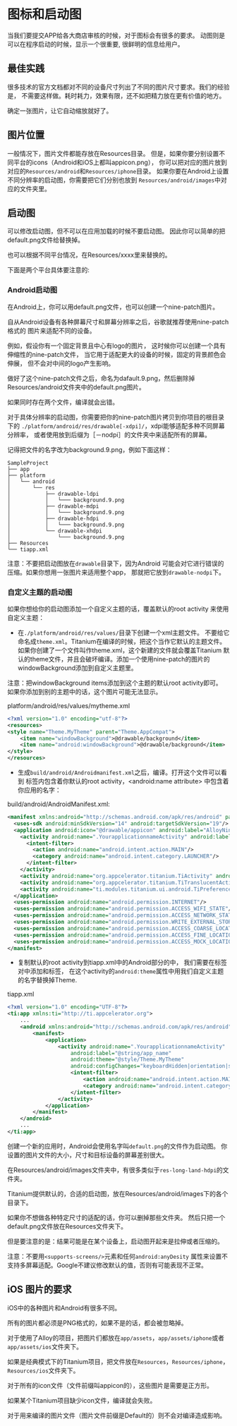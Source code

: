 # 图标和启动图

当我们要提交APP给各大商店审核的时候，对于图标会有很多的要求。
动图则是可以在程序启动的时候，显示一个很重要, 很鲜明的信息给用户。

## 最佳实践

很多技术的官方文档都对不同的设备尺寸列出了不同的图片尺寸要求。我们的经验是，
不需要这样做。耗时耗力，效果有限，还不如把精力放在更有价值的地方。

确定一张图片，让它自动缩放就好了。

## 图片位置

一般情况下，图片文件都能存放在Resources目录。
但是，如果你要分别设置不同平台的icons（Android和iOS上都叫appicon.png），
你可以把对应的图片放到对应的`Resources/android`和`Resources/iphone`目录。
如果你要在Android上设置不同分辨率的启动图，你需要把它们分别也放到
`Resources/android/images`中对应的文件夹里。


## 启动图

可以修改启动图，但不可以在应用加载的时候不要启动图。
因此你可以简单的把default.png文件给替换掉。

也可以根据不同平台情况，在Resources/xxxx里来替换的。

下面是两个平台具体要注意的:

### Android启动图

在Android上，你可以用default.png文件，也可以创建一个nine-patch图片。

自从Android设备有各种屏幕尺寸和屏幕分辨率之后，谷歌就推荐使用nine-patch格式的
图片来适配不同的设备。

例如，假设你有一个固定背景且中心有logo的图片，
这时候你可以创建一个具有伸缩性的nine-patch文件，
当它用于适配更大的设备的时候，固定的背景颜色会伸展，
但不会对中间的logo产生影响。

做好了这个nine-patch文件之后，命名为dafault.9.png，然后删除掉
Resources/android文件夹中的default.png图片。

如果同时存在两个文件，编译就会出错。

对于具体分辨率的启动图，你需要把你的nine-patch图片拷贝到你项目的根目录下的
`./platform/android/res/drawable[-xdpi]/`，xdpi能够适配多种不同屏幕分辨率，
或者使用放到后缀为［－nodpi］的文件夹中来适配所有的屏幕。

记得把文件的名字改为background.9.png，例如下面这样：

```
SampleProject
├── app
├── platform
│   └── android
│       └── res
│           ├── drawable-ldpi
│           │   └─── background.9.png
│           ├── drawable-mdpi
│           │   └─── background.9.png
│           ├── drawable-hdpi
│           │   └─── background.9.png
│           └── drawable-xhdpi
│               └─── background.9.png
├── Resources
└── tiapp.xml
```

注意：不要把启动图放在`drawable`目录下，因为Android
可能会对它进行错误的压缩。如果你想用一张图片来适用整个app，
那就把它放到`drawable-nodpi`下。

### 自定义主题的启动图

如果你想给你的启动图添加一个自定义主题的话，覆盖默认的root activity
来使用自定义主题：

- 在`./platform/android/res/values/`目录下创建一个xml主题文件。
不要给它命名成`theme.xml`。Titanium在编译的时候，把这个当作它默认的主题文件。
如果你创建了一个文件叫作theme.xml，这个新建的文件就会覆盖Titanium
默认的theme文件，并且会破坏编译。添加一个使用nine-patch的图片的
windowBackground添加到自定义主题里。

注意：把windowBackground items添加到这个主题的默认root activity即可。
如果你添加到别的主题中的话，这个图片可能无法显示。

platform/android/res/values/mytheme.xml
```xml
<?xml version="1.0" encoding="utf-8"?>
<resources>
<style name="Theme.MyTheme" parent="Theme.AppCompat">
    <item name="windowBackground">@drawable/background</item>
    <item name="android:windowBackground">@drawable/background</item>
</style>
</resources>
```

- 生成`build/android/Androidmanifest.xml`之后，编译。打开这个文件可以看到
<activity>标签内包含着你默认的root activity，<android:name attribute>
中包含着你应用的名字：

build/android/AndroidManifest.xml:

```xml
<manifest xmlns:android="http://schemas.android.com/apk/res/android" package="com.example.sample" android:versionCode="1" android:versionName="1.0">
  <uses-sdk android:minSdkVersion="14" android:targetSdkVersion="19"/>
  <application android:icon="@drawable/appicon" android:label="AlloyNinePatch" android:name="AlloyninepatchApplication" android:debuggable="false" android:theme="@style/Theme.AppCompat">
    <activity android:name=".YourapplicationnameActivity" android:label="@string/app_name" android:theme="@style/Theme.Titanium" android:configChanges="keyboardHidden|orientation|screenSize">
      <intent-filter>
        <action android:name="android.intent.action.MAIN"/>
        <category android:name="android.intent.category.LAUNCHER"/>
      </intent-filter>
    </activity>
    <activity android:name="org.appcelerator.titanium.TiActivity" android:configChanges="keyboardHidden|orientation|screenSize"/>
    <activity android:name="org.appcelerator.titanium.TiTranslucentActivity" android:configChanges="keyboardHidden|orientation|screenSize" android:theme="@style/Theme.AppCompat.Translucent"/>
    <activity android:name="ti.modules.titanium.ui.android.TiPreferencesActivity" android:configChanges="screenSize"/>
  </application>
  <uses-permission android:name="android.permission.INTERNET"/>
  <uses-permission android:name="android.permission.ACCESS_WIFI_STATE"/>
  <uses-permission android:name="android.permission.ACCESS_NETWORK_STATE"/>
  <uses-permission android:name="android.permission.WRITE_EXTERNAL_STORAGE"/>
  <uses-permission android:name="android.permission.ACCESS_COARSE_LOCATION"/>
  <uses-permission android:name="android.permission.ACCESS_FINE_LOCATION"/>
  <uses-permission android:name="android.permission.ACCESS_MOCK_LOCATION"/>
</manifest>
```

- 复制默认的root activity到tiapp.xml中的Android部分的<application>中，
我们需要在<android>标签对中添加<manifest>和<application>标签，
在这个activity的`android:theme`属性中用我们自定义主题的名字替换掉Theme.

tiapp.xml
```xml
<?xml version="1.0" encoding="UTF-8"?>
<ti:app xmlns:ti="http://ti.appcelerator.org">
    ...
    <android xmlns:android="http://schemas.android.com/apk/res/android">
        <manifest>
            <application>
                <activity android:name=".YourapplicationnameActivity"
                    android:label="@string/app_name"
                    android:theme="@style/Theme.MyTheme"
                    android:configChanges="keyboardHidden|orientation|screenSize">
                    <intent-filter>
                        <action android:name="android.intent.action.MAIN"/>
                        <category android:name="android.intent.category.LAUNCHER"/>
                    </intent-filter>
                </activity>
            </application>
        </manifest>
    </android>
    ...
</ti:app>
```

创建一个新的应用时，Android会使用名字叫`default.png`的文件作为启动图。
你设置的图片文件的大小，尺寸和目标设备的屏幕差别很大。

在Resources/android/images文件夹中，有很多类似于`res-long-land-hdpi`的文件夹。

Titanium提供默认的，合适的启动图，放在Resources/android/images下的各个目录下。

如果你不想做各种特定尺寸的适配的话，你可以删掉那些文件夹。
然后只把一个default.png文件放在Resources文件夹下。

但是要注意的是：结果可能是在某个设备上，启动图开起来是拉伸或者压缩的。

注意：不要用`<supports-screens/>`元素和任何`android:anyDesity`
属性来设置不支持多屏幕适配。Google不建议修改默认的值，否则有可能表现不正常。

## iOS 图片的要求

iOS中的各种图片和Android有很多不同。

所有的图片都必须是PNG格式的，如果不是的话，都会被忽略掉。

对于使用了Alloy的项目，把图片们都放在`app/assets`，`app/assets/iphone`或者
`app/assets/ios`文件夹下。

如果是经典模式下的Titanium项目，把文件放在`Resources`，`Resources/iphone`，
`Resources/ios`文件夹下。

对于所有的icon文件（文件前缀叫appicon的），这些图片是需要是正方形。

如果某个Titanium项目缺少icon文件，编译就会失败。

对于用来编译的图片文件（图片文件前缀是Default的）则不会对编译造成影响。

